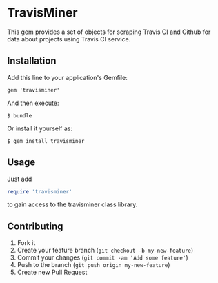 # TravisMiner

This gem provides a set of objects for scraping Travis CI and Github for data about projects using Travis CI service.

## Installation

Add this line to your application's Gemfile:

    gem 'travisminer'

And then execute:

    $ bundle

Or install it yourself as:

    $ gem install travisminer

## Usage

Just add

```ruby
require 'travisminer'
```

to gain access to the travisminer class library.

## Contributing

1. Fork it
2. Create your feature branch (`git checkout -b my-new-feature`)
3. Commit your changes (`git commit -am 'Add some feature'`)
4. Push to the branch (`git push origin my-new-feature`)
5. Create new Pull Request
